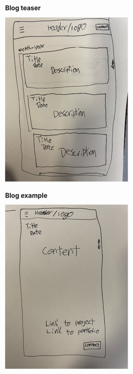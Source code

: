 ## Blog teaser
<!-- ![Blog teaser](./images/IMG_0207.jpg) -->
<img src='./images/IMG_0207.jpg' alt='Blog teaser' style="width: 400px;">

## Blog example
<!-- ![Blog post](./images/IMG_0206.jpg) -->
<img src='./images/IMG_0206.jpg' alt='Blog example' style="width: 400px;">


